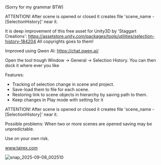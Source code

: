 (Sorry for my grammar BTW)

ATTENTION!
After scene is opened or closed it creates file 'scene_name - [SelectionHistory]' near it. 

It is deep improvement of this free asset for Unity3D by 'Staggart Creations': https://assetstore.unity.com/packages/tools/utilities/selection-history-184204
All copyrights goes to them!

Improved using Qwen AI: https://chat.qwen.ai/

Open the tool trough
     Window -> General -> Selection History. 
     You can then dock it where ever you like

Features:
   * Tracking of selection change in scene and project.
   * Save-load them to file for each scene.
   * Restoring link to scene objects in hierarchy by saving path to them.
   * Keep changes in Play mode with setting for it

ATTENTION!
      After scene is opened or closed it creates file 'scene_name - [SelectionHistory]' near it. 


Possible problems:
   When two or more scenes are opened saving may be unpredictable.

Use on your own risk.

www.tairex.com

![snap_2025-09-08_002510](https://github.com/user-attachments/assets/d5b7b3d2-955b-49b9-9375-ddda57dbbea9)
